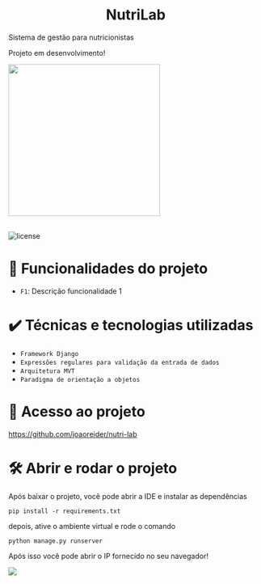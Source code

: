 <h1 align="center"> NutriLab </h1>

<p style='text-align: justify;'> 
Sistema de gestão para nutricionistas
</p>

Projeto em desenvolvimento!


<div style="display: inline_block" >

<img align="center" width="300" src="#">



</div>


<br>

![license](https://img.shields.io/badge/license-MIT-green)

# :hammer: Funcionalidades do projeto


- `F1`: Descrição funcionalidade 1
&nbsp;



# ✔️ Técnicas e tecnologias utilizadas

- ``Framework Django``
- ``Expressões regulares para validação da entrada de dados``
- ``Arquitetura MVT``
- ``Paradigma de orientação a objetos``



# 📁 Acesso ao projeto


https://github.com/joaoreider/nutri-lab


# 🛠️ Abrir e rodar o projeto

Após baixar o projeto, você pode abrir a IDE e instalar as dependências 
```
pip install -r requirements.txt  
```
depois, ative o ambiente virtual e rode o comando 
```
python manage.py runserver
```
Após isso você pode abrir o IP fornecido no seu navegador!
<div> 
 <a href="https://www.linkedin.com/in/jo%C3%A3o-paulo-2345b3170/" target="_blank"><img src="https://img.shields.io/badge/LinkedIn-0077B5?style=for-the-badge&logo=linkedin&logoColor=white"></a>

</div>